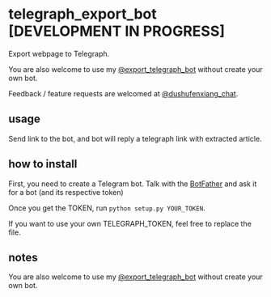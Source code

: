 # telegraph_export_bot [DEVELOPMENT IN PROGRESS]

Export webpage to Telegraph.

You are also welcome to use my [@export_telegraph_bot](https://t.me/export_telegraph_bot) without create your own bot.

Feedback / feature requests are welcomed at [@dushufenxiang_chat](https://t.me/dushufenxiang_chat).

## usage

Send link to the bot, and bot will reply a telegraph link with extracted article.

## how to install

First, you need to create a Telegram bot. Talk with the [BotFather](https://t.me/botfather) and ask it for a bot (and its respective token)

Once you get the TOKEN, run `python setup.py YOUR_TOKEN`.

If you want to use your own TELEGRAPH_TOKEN, feel free to replace the file.

## notes

You are also welcome to use my [@export_telegraph_bot](https://t.me/export_telegraph_bot) without create your own bot.